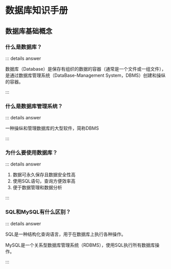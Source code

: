 # 数据库知识手册

## 数据库基础概念

### 什么是数据库？

::: details answer

数据库（Database）是保存有组织的数据的容器（通常是一个文件或一组文件），是通过数据库管理系统（DataBase-Management System，DBMS）创建和操纵的容器。

::: 

### 什么是数据库管理系统？

::: details answer

一种操纵和管理数据库的大型软件，简称DBMS

::: 

### 为什么要使用数据库？

::: details answer

1. 数据可永久保存且数据安全性高
2. 使用SQL语句，查询方便效率高
3. 便于数据管理和数据分析

::: 

### SQL和MySQL有什么区别？

::: details answer

SQL是一种结构化查询语言，用于在数据库上执行各种操作。

MySQL是一个关系型数据库管理系统（RDBMS），使用SQL执行所有数据库操作。

::: 